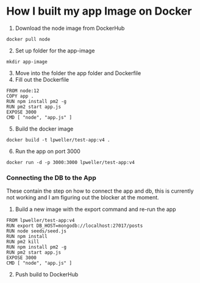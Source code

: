 # How I built my app Image on Docker

1. Download the node image from DockerHub
```
docker pull node
```
2. Set up folder for the app-image 
```
mkdir app-image
```
3. Move into the folder the app folder and Dockerfile
4. Fill out the Dockerfile
```
FROM node:12
COPY app .
RUN npm install pm2 -g
RUN pm2 start app.js
EXPOSE 3000
CMD [ "node", "app.js" ]
```
5. Build the docker image
```
docker build -t lpweller/test-app:v4 .
```
6. Run the app on port 3000
```
docker run -d -p 3000:3000 lpweller/test-app:v4
```


### Connecting the DB to the App
These contain the step on how to connect the app and db, this is currently not working and I am figuring out the blocker at the moment.

1. Build a new image with the export command and re-run the app
```
FROM lpweller/test-app:v4
RUN export DB_HOST=mongodb://localhost:27017/posts
RUN node seeds/seed.js
RUN npm install
RUN pm2 kill
RUN npm install pm2 -g
RUN pm2 start app.js
EXPOSE 3000
CMD [ "node", "app.js" ]
```
2. Push build to DockerHub